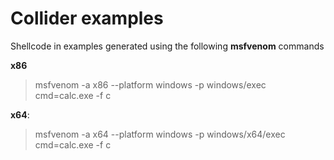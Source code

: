 # Collider examples

Shellcode in examples generated using the following **msfvenom** commands

**x86**

> msfvenom -a x86 --platform windows -p windows/exec cmd=calc.exe -f c


**x64**: 

> msfvenom -a x64 --platform windows -p windows/x64/exec cmd=calc.exe -f c

